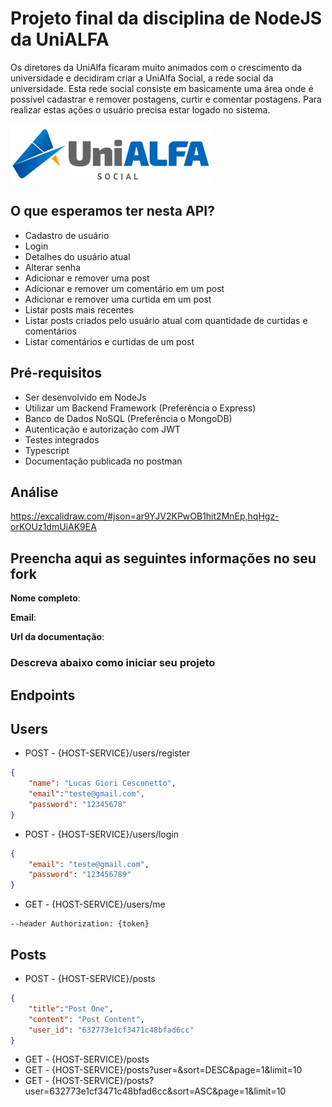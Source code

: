 # Projeto final da disciplina de NodeJS da UniALFA

Os diretores da UniAlfa ficaram muito animados com o crescimento da universidade e decidiram criar a UniAlfa Social, a rede social da universidade. Esta rede social consiste em basicamente uma área onde é possível cadastrar e remover postagens, curtir e comentar postagens. Para realizar estas ações o usuário precisa estar logado no sistema.

![UniALFA Social](logo.png)

## O que esperamos ter nesta API?

- Cadastro de usuário
- Login
- Detalhes do usuário atual
- Alterar senha
- Adicionar e remover uma post
- Adicionar e remover um comentário em um post
- Adicionar e remover uma curtida em um post
- Listar posts mais recentes
- Listar posts criados pelo usuário atual com quantidade de curtidas e comentários
- Listar comentários e curtidas de um post

## Pré-requisitos

- Ser desenvolvido em NodeJs
- Utilizar um Backend Framework (Preferência o Express)
- Banco de Dados NoSQL (Preferência o MongoDB)
- Autenticação e autorização com JWT
- Testes integrados
- Typescript
- Documentação publicada no postman

## Análise

https://excalidraw.com/#json=ar9YJV2KPwOB1hit2MnEp,hqHgz-orKOUz1dmUiAK9EA

## Preencha aqui as seguintes informações no seu fork

**Nome completo**:

**Email**:

**Url da documentação**:

### Descreva abaixo como iniciar seu projeto


## Endpoints

## Users

- POST - {HOST-SERVICE}/users/register
```json
{
    "name": "Lucas Giori Cesconetto",
    "email":"teste@gmail.com",
    "password": "12345678"
}
```
- POST - {HOST-SERVICE}/users/login 
```json
{
    "email": "teste@gmail.com",
    "password": "123456789"
}
```

- GET - {HOST-SERVICE}/users/me
```
--header Authorization: {token}
```

## Posts

- POST - {HOST-SERVICE}/posts 
```json
{
    "title":"Post One",
    "content": "Post Content",
    "user_id": "632773e1cf3471c48bfad6cc"
}
```

- GET - {HOST-SERVICE}/posts
- GET - {HOST-SERVICE}/posts?user=&sort=DESC&page=1&limit=10
- GET - {HOST-SERVICE}/posts?user=632773e1cf3471c48bfad6cc&sort=ASC&page=1&limit=10